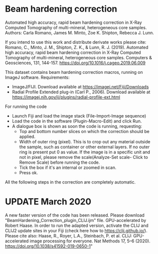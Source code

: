 # Beam hardening correction
Automated high accuracy, rapid beam hardening correction in X-Ray Computed Tomography of multi-mineral, heterogeneous core samples.
Authors: Carla Romano, James M. Minto, Zoe K. Shipton, Rebecca J. Lunn.

If you intend to use this work and distribute derivate works please cite:
Romano, C., Minto, J. M., Shipton, Z. K., & Lunn, R. J. (2019). Automated high accuracy, rapid beam hardening correction in X-Ray Computed Tomography of multi-mineral, heterogeneous core samples. Computers & Geosciences, 131, 144-157. https://doi.org/10.1016/j.cageo.2019.06.009


This dataset contains beam hardening correction macros, running on ImageJ software.
Requirements: 
- ImageJ/FIJI. Download available at https://imagej.net/Fiji/Downloads
- Radial Profile Extended plug-in (Carl P., 2006). Download available at https://imagej.nih.gov/ij/plugins/radial-profile-ext.html

For running the code 
- Launch Fiji and load the image stack (File-Import-Image sequence)
- Load the code in the software (Plugin-Macro-Edit) and click Run.
- A dialogue box is shown as soon the code is running, requesting:
    - Top and bottom number slices on which the correction should be applied.
    - Width of outer ring (pixel). This is to crop out any material outside the sample, such as container or other external layers. If no       outer ring is present put 0 as value. If the image is in a specific unit and not in pixel, please remove the scale(Analyze-Set             scale- Click to Remove Scale) before running the code.
    - Tick the box if it's an internal or zoomed in scan.
    - Press ok.
    
All the following steps in the correction are completely automatic.

# UPDATE March 2020
A new faster version of the code has been released. Please download "BeamHardening_Correction_plugin_CLIJ.ijm" file.
GPU-accelerated by Robert Haase. In order to run the adapted version, activate the CLIJ and CLIJ2 update sites in your Fiji (check here how to https://clij.github.io/).
Please cite also: Haase, R., Royer, L.A., Steinbach, P. et al. CLIJ: GPU-accelerated image processing for everyone. Nat Methods 17, 5–6 (2020). https://doi.org/10.1038/s41592-019-0650-1"



    

